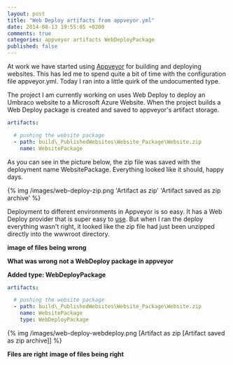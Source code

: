 ```yaml
---
layout: post
title: "Web Deploy artifacts from appveyor.yml"
date: 2014-08-13 19:55:05 +0200
comments: true
categories: appveyor artifacts WebDeployPackage
published: false
---
```

At work we have started using [Appveyor](http://appveyor.com) for building and deploying websites.
This has led me to spend quite a bit of time with the configuration file appveyor.yml.
Today I ran into a little quirk of the undocumented type. 

The project I am currently working on uses Web Deploy to deploy an Umbraco website to a Microsoft Azure Website.
When the project builds a Web Deploy package is created and saved to appveyor's artifact storage. 

``` yaml Upload Web Deploy Package
artifacts:

  # pushing the website package
  - path: build\_PublishedWebsites\Website_Package\Website.zip
    name: WebsitePackage
```

As you can see in the picture below, the zip file was saved with the deployment name WebsitePackage.
Everything looked like it should, happy days.

{% img /images/web-deploy-zip.png 'Artifact as zip' 'Artifact saved as zip archive' %}

Deployment to different environments  in Appveyor is so easy. 
It has a Web Deploy provider that is super easy to [use](http://www.appveyor.com/docs/deployment/web-deploy).
But when I ran the deploy everything wasn't right, it looked like the zip file had just been unzipped directly into the wwwroot directory.

**image of files being wrong**

**What was wrong**
**not a WebDeploy package in appveyor**

**Added type: WebDeployPackage**
``` yaml With type
artifacts:

  # pushing the website package
  - path: build\_PublishedWebsites\Website_Package\Website.zip
    name: WebsitePackage
    type: WebDeployPackage
```

{% img /images/web-deploy-webdeploy.png [Artifact as zip [Artifact saved as zip archive]] %}

**Files are right**
**image of files being right**